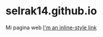 # selrak14.github.io
Mi pagina web
[I'm an inline-style link](https://selrak14.github.io/index.html)

